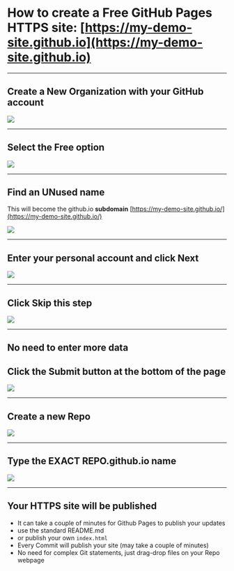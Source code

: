 # How to create a Free GitHub Pages HTTPS site: [https://my-demo-site.github.io](https://my-demo-site.github.io)

<hr>

## Create a New Organization with your GitHub account

![](https://i.imgur.com/fDvsQQ2.png)

<hr>

## Select the Free option

![](https://i.imgur.com/BFKKAgr.png)

<hr>

## Find an UNused name

This will become the github.io **subdomain** [https://my-demo-site.github.io/](https://my-demo-site.github.io/)

![](https://i.imgur.com/Vi9ViaN.png)

<hr>

## Enter your personal account and click Next

![](https://i.imgur.com/erqJQo0.png)

<hr>

## Click Skip this step

![](https://i.imgur.com/vIPFXK9.png)

<hr>

## No need to enter more data
## Click the Submit button at the bottom of the page

![](https://i.imgur.com/fRepvAR.png)

<hr>

## Create a new Repo

![](https://i.imgur.com/d3OOH6z.png)

<hr>

## Type the EXACT REPO.github.io name

![](https://i.imgur.com/d6YVTna.png)

<hr>

## Your HTTPS site will be published

* It can take a couple of minutes for Github Pages to publish your updates
* use the standard README.md 
* or publish your own ``index.html``
* Every Commit will publish your site (may take a couple of minutes)
* No need for complex Git statements, just drag-drop files on your Repo webpage
